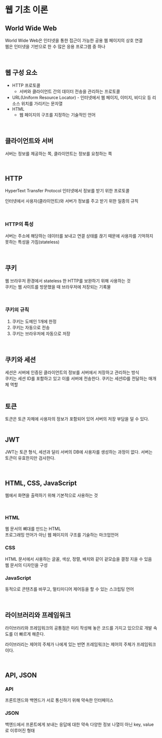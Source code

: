 # 웹 기초 이론

## World Wide Web

World Wide Web은 인터넷을 통한 접근이 가능한 공용 웹 페이지의 상호 연결
</br>
웹은 인터넷을 기반으로 한 수 많은 응용 프로그램 중 하나

</br>

## 웹 구성 요소

- HTTP 프로토콜
  - 서버와 클라이언트 간의 데이터 전송을 관리하는 프로토콜
- URL(Uniform Resource
  Locator) - 인터넷에서 웹 페이지, 이미지, 비디오 등 리소스 위치를 가리키는 문자열
- HTML
  - 웹 페이지의 구조를 지정하는 기술적인 언어

</br>

## 클라이언트와 서버

서버는 정보를 제공하는 쪽, 클라이언트는 정보를 요청하는 쪽

</br>

## HTTP

HyperText Transfer Protocol 인터넷에서 정보를 받기 위한 프로토콜

인터넷에서 사용자(클라이언트)와 서버가 정보를 주고 받기 위한 일종의 규칙

</br>

### HTTP의 특성

서버는 주소에 해당하는 데이터를 보내고 연결 상태를 끊기 때문에 사용자를 기억하지 못하는 특성을 가짐(stateless)

</br>

## 쿠키

웹 브라우저 환경에서 stateless 한 HTTP를 보완하기 위해 사용하는 것
</br>
쿠키는 웹 사이트를 방문했을 때 브라우저에 저장되는 기록물

</br>

### 쿠키의 규칙

1. 쿠키는 도메인 1개에 한정
2. 쿠키는 자동으로 전송
3. 쿠키는 브라우저에 자동으로 저장

</br>

## 쿠키와 세션

세션은 서버에 인증된 클라이언트의 정보를 서버에서 저장하고 관리하는 방식
</br>
쿠키는 세션 ID를 포함하고 있고 이를 서버에 전송한다.
쿠키는 세션ID를 전달하는 매개체 역할
</br>
</br>

## 토큰

토큰은 토큰 자체에 사용자의 정보가 포함되어 있어 서버의 저장 부담을 덜 수 있다.
</br>
</br>

## JWT

JWT는 토큰 형식, 세션과 달리 서버의 DB에 사용자를 생성하는 과정이 없다.
서버는 토큰이 유효한지만 검사한다.

</br>

## HTML, CSS, JavaScript

웹에서 화면을 출력하기 위해 기본적으로 사용하는 것

</br>

### HTML

웹 문서의 뼈대를 만드는 HTML
</br>
프로그래밍 언어가 아닌 웹 페이지의 구조를 기술하는 마크업언어

### CSS

HTML 문서에서 사용하는 글꼴, 색상, 정렬, 배치와 같이 겉모습을 결정 지을 수 있음
</br>
웹 문서의 디자인을 구성

### JavaScript

동적으로 콘텐츠를 바꾸고, 멀티미디어 제어등을 할 수 있는 스크립팅 언어

</br>

## 라이브러리와 프레임워크

라이브러리와 프레임워크의 공통점은 미리 작성해 놓은 코드를 가지고 있으므로 개발 속도를 더 빠르게 해준다.

라이브러리는 제어의 주체가 나에게 있는 반면 프레임워크는 제어의 주체가 프레임워크이다.

</br>

## API, JSON

### API

프론트엔드와 백엔드가 서로 통신하기 위해 약속한 인터페이스

### JSON

백엔드에서 프론트에게 보내는 응답에 대한 약속
다양한 정보 나열이 아닌 key, value로 이루어진 형태
